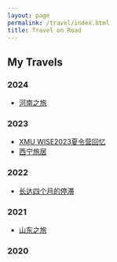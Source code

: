```yaml
---
layout: page
permalink: /travel/index.html
title: Travel on Road
---
```


## My Travels

### 2024

- [河南之旅](https://Russ0024.github.io/blogs/henan)<br>

### 2023

- [XMU WISE2023夏令营回忆](https://Russ0024.github.io/blogs/xmu)<br>
- [西宁旅居](https://Russ0024.github.io/blogs/xining)<br>

### 2022

- [长达四个月的停滞](https://Russ0024.github.io/blogs/dalian2022)<br>

### 2021

- [山东之旅](https://Russ0024.github.io/blogs/shandong2021)<br>

### 2020


<br>
